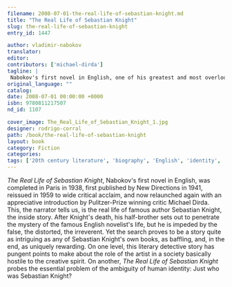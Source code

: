 ```yaml
---
filename: 2008-07-01-the-real-life-of-sebastian-knight.md
title: "The Real Life of Sebastian Knight"
slug: the-real-life-of-sebastian-knight
entry_id: 1447

author: vladimir-nabokov
translator: 
editor: 
contributors: ['michael-dirda']
tagline: |
 Nabokov's first novel in English, one of his greatest and most overlooked
original_language: ""
catalog: 
date: 2008-07-01 00:00:00 +0000 
isbn: 9780811217507
nd_id: 1107

cover_image: The_Real_Life_of_Sebastian_Knight_1.jpg
designer: rodrigo-corral
path: /book/the-real-life-of-sebastian-knight
layout: book
category: Fiction
categories: 
tags: ['20th century literature', 'biography', 'English', 'identity', 'mystery', 'Russia', 'Russian writers', 'truth']
---
```

*The Real Life of Sebastian Knight*, Nabokov's first novel in English, was completed in Paris in 1938, first published by New Directions in 1941, reissued in 1959 to wide critical acclaim, and now relaunched again with an appreciative introduction by Pulitzer-Prize winning critic Michael Dirda. This, the narrator tells us, is the real life of famous author Sebastian Knight, the inside story. After Knight's death, his half-brother sets out to penetrate the mystery of the famous English novelist's life, but he is impeded by the false, the distorted, the irreverent. Yet the search proves to be a story quite as intriguing as any of Sebastian Knight's own books, as baffling, and, in the end, as uniquely rewarding. On one level, this literary detective story has pungent points to make about the role of the artist in a society basically hostile to the creative spirit. On another, *The Real Life of Sebastian Knight* probes the essential problem of the ambiguity of human identity: Just who was Sebastian Knight?





